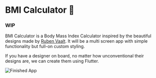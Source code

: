 # BMI Calculator 💪

### WIP

BMI Calculator is a Body Mass Index Calculator inspired by the beautiful designs made by [Ruben Vaalt](https://dribbble.com/shots/4585382-Simple-BMI-Calculator). It will be a multi screen app with simple functionality but full-on custom styling.

If you have a designer on board, no matter how unconventional their designs are, we can create them using Flutter.

![Finished App](https://github.com/londonappbrewery/Images/blob/master/bmi-calc-demo.gif)
